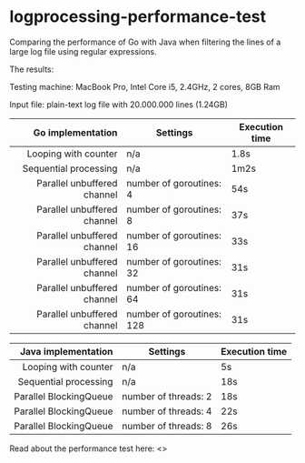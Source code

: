 # logprocessing-performance-test

Comparing the performance of Go with Java when filtering the lines of a large log file using regular expressions.

The results:

Testing machine: MacBook Pro, Intel Core i5, 2.4GHz, 2 cores, 8GB Ram

Input file: plain-text log file with 20.000.000 lines (1.24GB)

| Go implementation | Settings  | Execution time  | 
|--:|---|---|
| Looping with counter  | n/a  	|  1.8s |
| Sequential processing  | n/a  |  1m2s |
| Parallel unbuffered channel 	| number of goroutines: 4  	| 54s  |
| Parallel unbuffered channel 	| number of goroutines: 8  	| 37s  |
| Parallel unbuffered channel	| number of goroutines: 16  | 33s  |
| Parallel unbuffered channel	| number of goroutines: 32  | 31s  |
| Parallel unbuffered channel	| number of goroutines: 64  | 31s  |
| Parallel unbuffered channel	| number of goroutines: 128 | 31s  |


| Java implementation | Settings  | Execution time  | 
|--:|---|---|
| Looping with counter  | n/a  	|  5s |
| Sequential processing  | n/a  |  18s |
| Parallel BlockingQueue 	| number of threads: 2  | 18s  |
| Parallel BlockingQueue	| number of threads: 4  | 22s  |
| Parallel BlockingQueue	| number of threads: 8  | 26s  |

Read about the performance test here: <>